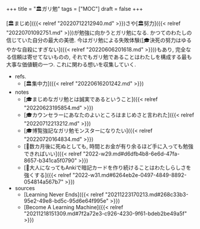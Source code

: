 +++
title = "🏛ガリ勉"
tags = ["MOC"]
draft = false
+++

[🏛まじめ]({{< relref "20220712212940.md" >}})さや[🏛努力]({{< relref "20220701092751.md" >}})が勉強に向かうとガリ勉になる. かつてのわたしの信じていた自分の最大の美徳. 今はガリ勉による失敗体験([🎓決死の努力はゆるやかな自殺にすぎない]({{< relref "20220606201618.md" >}}))もあり, 完全なる信頼は寄せてないものの, それでもガリ勉であることはわたしを構成する最も大事な価値観の一つ. これに関わる想いを収集していく.

-   refs.
    -   [🏛集中力]({{< relref "20220616201242.md" >}})
-   notes
    -   [🎓まじめなガリ勉とは誠実であるということ]({{< relref "20220623195854.md" >}})
    -   [🎓カウンセラーにあなたのよいところはまじめさと言われた]({{< relref "20220712213212.md" >}})
    -   [🎓博覧強記なガリ勉モンスターになりたい]({{< relref "20220720164834.md" >}})
    -   [💭数カ月後に死ぬとしても, 時間とお金が有り余るほど手に入っても勉強できればいい]({{< relref "2022-w29.md#d6dfb4b8-6e6d-47fa-8657-b341ca5f0790" >}})
    -   [💭大人になってもAnkiで暗記カードを作り続けることはわたしらしさを強くする]({{< relref "2022-w31.md#6264eb2e-0497-4849-8892-054814a567b7" >}})
-   sources
    -   [Learning Never Ends]({{< relref "20211223170213.md#268c33b3-95e2-49e8-bd5c-95d6e64f995e" >}})
    -   [Become A Learning Machine]({{< relref "20211218151309.md#7f2a72e3-c926-4230-9f61-bdeb2be49a5f" >}})
